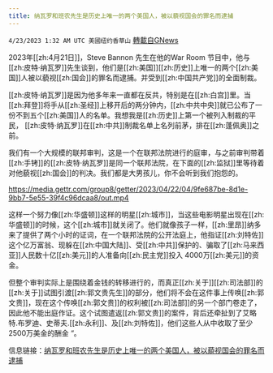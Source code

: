 ```yaml
---
title: 纳瓦罗和班农先生是历史上唯一的两个美国人，被以藐视国会的罪名而逮捕
---
```

`4/23/2023 1:32 AM UTC 美國纽约香草山` [轉載自GNews](https://gnews.org/articles/1247694)

2023年[[zh:4月21日]]，Steve Bannon 先生在他的War Room 节目中，他与[[zh:皮特·纳瓦罗]]先生谈到，他们是[[zh:美国]][[zh:历史]]上唯一的两个[[zh:美国]]人被以藐视[[zh:国会]]的罪名而逮捕。并受到[[zh:中国共产党]]的全面制裁。


[[zh:皮特·纳瓦罗]]是因为他多年来一直都在反共，特别是在[[zh:白宫]]里。当[[zh:拜登]]将手从[[zh:圣经]]上移开后的两分钟内，[[zh:中共中央]]就已公布了一份不到五个[[zh:美国]]人的名单。我想我是[[zh:历史]]上第一个被列入制裁的平民， [[zh:皮特·纳瓦罗]]在[[zh:中共]]制裁名单上名列前茅，排在[[zh:蓬佩奥]]之前。

我们有一个大规模的联邦审判，这是一个在联邦法院进行的庭审，与之前审判带着[[zh:手铐]]的[[zh:皮特·纳瓦罗]]是同一个联邦法院，在下面的[[zh:监狱]]里等待着对他藐视[[zh:国会]]的判决。我们都是大男孩儿，你不会听到我们抱怨的。

https://media.gettr.com/group8/getter/2023/04/22/04/9fe687be-8d1e-9bb7-5e55-39f4c96dcaa8/out.mp4

这样一个努力像[[zh:华盛顿]]这样的明星[[zh:城市]]，当这些电影明星出现在[[zh:华盛顿]]的时候，这个[[zh:城市]]就关闭了。他们就像孩子一样，[[zh:里昂]]纳多来了提供了两个小时的证词，在一个联邦法院的公开法庭上，他指证[[zh:刘特佐]]这个亿万富翁、现躲在[[zh:中国大陆]]、受[[zh:中共]]保护的、骗取了[[zh:马来西亚]]人民数十亿[[zh:美元]]的人准备向[[zh:民主党]]投入 4000万[[zh:美元]]的资金。

但整个审判实际上是围绕着金钱的转移进行的，而真正[[zh:关于]][[zh:司法部]]的[[zh:关于]]试图引渡[[zh:郭文贵先生]]的部分，他们将不会在这件事上传唤[[zh:郭文贵]]，现在这个传唤[[zh:郭文贵]]的权利被[[zh:司法部]]的另一个部门卷走了，因此他不能出庭作证。这个试图遣返[[zh:郭文贵]]的案件，背后还牵扯到了艾略特.布罗迪、史蒂夫.[[zh:永利]]、及[[zh:刘特佐]]，他们这些人从中收取了至少2500万美金的酬金 “。

信息链接：[纳瓦罗和班农先生是历史上唯一的两个美国人，被以藐视国会的罪名而逮捕](https://gettr.com/post/p2f2eru38e3)


